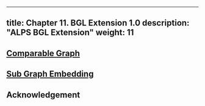 
---
title: Chapter 11. BGL Extension 1.0
description: "ALPS BGL Extension"
weight: 11
---

## [Comparable Graph](graph)

## [Sub Graph Embedding](subgraph)

## Acknowledgement

